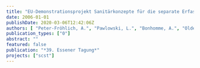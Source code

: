```yaml
---
title: "EU-Demonstrationsprojekt Sanitärkonzepte für die separate Erfassung und Behandlung von Urin, Fäkalien und Grauwasser - erste Ergebnisse"
date: 2006-01-01
publishDate: 2020-03-06T12:42:06Z
authors: [ "Peter-Fröhlich, A.", "Pawlowski, L.", "Bonhomme, A.", "Oldenburg, M." ]
publication_types: ["0"]
abstract: ""
featured: false
publication: "*39. Essener Tagung*"
projects: ["scst"]
---
```


